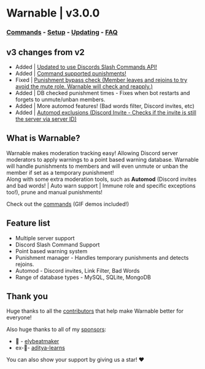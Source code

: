 # Warnable | v3.0.0

### [Commands](./Commands.md) - [Setup](./Setup.md) - [Updating](/Updating.md) - [FAQ](./FAQ.md)

## v3 changes from v2
- Added | [Updated to use Discords Slash Commands API!](https://i.zachary.lol/IhfS5.gif)
- Added | [Command supported punishments!](https://i.zachary.lol/zRtAz.gif)
- Fixed | [Punishment bypass check (Member leaves and rejoins to try avoid the mute role. Warnable will check and reapply.)]()
- Added | DB checked punishment times - Fixes when bot restarts and forgets to unmute/unban members.
- Added | More automod features! (Bad words filter, Discord invites, etc)
- Added | [Automod exclusions (Discord Invite - Checks if the invite is still the server via server ID)]()

## What is Warnable?
Warnable makes moderation tracking easy! Allowing Discord server moderators to apply warnings to a point based warning database. Warnable will handle punishments to members and will even unmute or unban the member if set as a temporary punishment!
<br />Along with some extra moderation tools, such as **Automod** (Discord invites and bad words! | Auto warn support | Immune role and specific exceptions too!), prune and manual punishments!

Check out the [commands](./Commands.md) (GIF demos included!)

## Feature list
- Multiple server support
- Discord Slash Command Support
- Point based warning system
- Punishment manager - Handles temporary punishments and detects rejoins.
- Automod - Discord invites, Link Filter, Bad Words
- Range of database types - MySQL, SQLite, MongoDB

## Thank you
Huge thanks to all the [contributors](https://github.com/zacimac/warnable/graphs/contributors) that help make Warnable better for everyone!

Also huge thanks to all of my [sponsors](https://github.com/sponsors/zacimac):
- 🌟 - [elybeatmaker](https://github.com/elybeatmaker)
- ex-🌟- [aditya-learns](https://github.com/aditya-learns)

You can also show your support by giving us a star! ♥